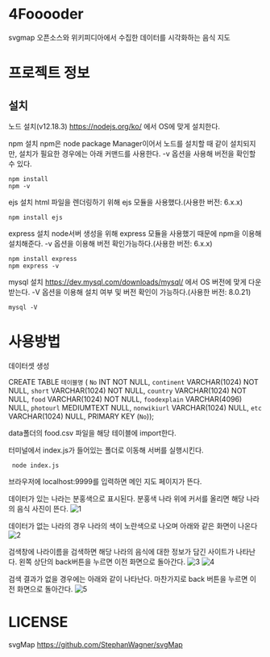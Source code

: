 # 4Fooooder
svgmap 오픈소스와 위키피디아에서 수집한 데이터를 시각화하는 음식 지도

# 프로젝트 정보

## 설치
노드 설치(v12.18.3)
https://nodejs.org/ko/ 에서 OS에 맞게 설치한다.

npm 설치
npm은 node package Manager이어서 노드를 설치할 때 같이 설치되지만,
설치가 필요한 경우에는 아래 커맨드를 사용한다. -v 옵션을 사용해 버전을 확인할 수 있다.
```
npm install
npm -v
```

ejs 설치
html 파일을 렌더링하기 위해 ejs 모듈을 사용했다.(사용한 버전: 6.x.x)
```
npm install ejs
```

express 설치
node서버 생성을 위해 express 모듈을 사용했기 때문에 npm을 이용해 설치해준다. -v 옵션을 이용해 버전 확인가능하다.(사용한 버전: 6.x.x)
```
npm install express
npm express -v
```

mysql 설치
https://dev.mysql.com/downloads/mysql/ 에서 OS 버전에 맞게 다운받는다. -V 옵션을 이용해 설치 여부 및 버전 확인이 가능하다.(사용한 버전: 8.0.21) 
```
mysql -V
```

# 사용방법

데이터셋 생성

CREATE TABLE `테이블명` (
  `No` INT NOT NULL,
  `continent` VARCHAR(1024) NOT NULL,
  `short` VARCHAR(1024) NOT NULL,
  `country` VARCHAR(1024) NOT NULL,
  `food` VARCHAR(1024) NOT NULL,
  `foodexplain` VARCHAR(4096) NULL,
  `photourl` MEDIUMTEXT NULL,
  `nonwikiurl` VARCHAR(1024) NULL,
  `etc` VARCHAR(1024) NULL,
  PRIMARY KEY (`No`));
  
  data폴더의 food.csv 파일을 해당 테이블에 import한다.



터미널에서 index.js가 들어있는 폴더로 이동해 서버를 실행시킨다.
```
 node index.js
```
브라우저에 localhost:9999를 입력하면 메인 지도 페이지가 뜬다.


데이터가 있는 나라는 분홍색으로 표시된다. 분홍색 나라 위에 커서를 올리면 해당 나라의 음식 사진이 뜬다.
![1](https://user-images.githubusercontent.com/48848525/90511931-3d6c2e80-e198-11ea-982f-a8aa17fa4b6b.png)

데이터가 없는 나라의 경우 나라의 색이 노란색으로 나오며 아래와 같은 화면이 나온다
![2](https://user-images.githubusercontent.com/48848525/90512850-bf108c00-e199-11ea-8275-2bc558060238.png)

검색창에 나라이름을 검색하면 해당 나라의 음식에 대한 정보가 담긴 사이트가 나타난다. 
왼쪽 상단의 back버튼을 누르면 이전 화면으로 돌아간다.
![3](https://user-images.githubusercontent.com/48848525/90512929-dc455a80-e199-11ea-9b43-7ca84810a289.png)
![4](https://user-images.githubusercontent.com/48848525/90513038-08f97200-e19a-11ea-8229-a0585aaf89c4.png)

검색 결과가 없을 경우에는 아래와 같이 나타난다. 마찬가지로 back 버튼을 누르면 이전 화면으로 돌아간다.
![5](https://user-images.githubusercontent.com/48848525/90513100-1e6e9c00-e19a-11ea-8afd-8bcb1cec3490.png)

# LICENSE

svgMap
https://github.com/StephanWagner/svgMap
